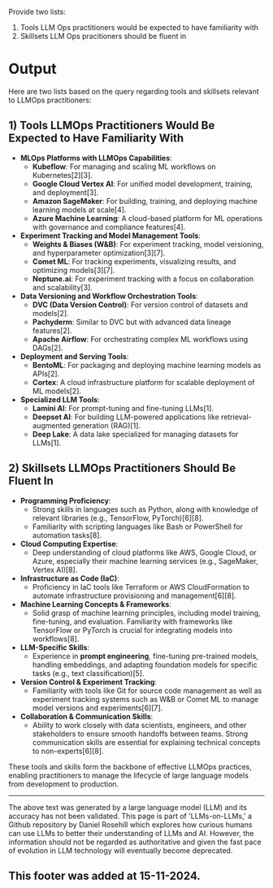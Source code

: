 Provide two lists:

1. Tools LLM Ops practitioners would be expected to have familiarity with
2. Skillsets LLM Ops pracitioners should be fluent in

# Output

Here are two lists based on the query regarding tools and skillsets relevant to LLMOps practitioners:

## 1) Tools LLMOps Practitioners Would Be Expected to Have Familiarity With

- **MLOps Platforms with LLMOps Capabilities**:
  - **Kubeflow**: For managing and scaling ML workflows on Kubernetes\[2]\[3].
  - **Google Cloud Vertex AI**: For unified model development, training, and deployment\[3].
  - **Amazon SageMaker**: For building, training, and deploying machine learning models at scale\[4].
  - **Azure Machine Learning**: A cloud-based platform for ML operations with governance and compliance features\[4].
- **Experiment Tracking and Model Management Tools**:
  - **Weights & Biases (W\&B)**: For experiment tracking, model versioning, and hyperparameter optimization\[3]\[7].
  - **Comet ML**: For tracking experiments, visualizing results, and optimizing models\[3]\[7].
  - **Neptune.ai**: For experiment tracking with a focus on collaboration and scalability\[3].
- **Data Versioning and Workflow Orchestration Tools**:
  - **DVC (Data Version Control)**: For version control of datasets and models\[2].
  - **Pachyderm**: Similar to DVC but with advanced data lineage features\[2].
  - **Apache Airflow**: For orchestrating complex ML workflows using DAGs\[2].
- **Deployment and Serving Tools**:
  - **BentoML**: For packaging and deploying machine learning models as APIs\[2].
  - **Cortex**: A cloud infrastructure platform for scalable deployment of ML models\[2].
- **Specialized LLM Tools**:
  - **Lamini AI**: For prompt-tuning and fine-tuning LLMs\[1].
  - **Deepset AI**: For building LLM-powered applications like retrieval-augmented generation (RAG)\[1].
  - **Deep Lake**: A data lake specialized for managing datasets for LLMs\[1].

## 2) Skillsets LLMOps Practitioners Should Be Fluent In

- **Programming Proficiency**:
  - Strong skills in languages such as Python, along with knowledge of relevant libraries (e.g., TensorFlow, PyTorch)\[6]\[8].
  - Familiarity with scripting languages like Bash or PowerShell for automation tasks\[8].
- **Cloud Computing Expertise**:
  - Deep understanding of cloud platforms like AWS, Google Cloud, or Azure, especially their machine learning services (e.g., SageMaker, Vertex AI)\[8].
- **Infrastructure as Code (IaC)**:
  - Proficiency in IaC tools like Terraform or AWS CloudFormation to automate infrastructure provisioning and management\[6]\[8].
- **Machine Learning Concepts & Frameworks**:
  - Solid grasp of machine learning principles, including model training, fine-tuning, and evaluation. Familiarity with frameworks like TensorFlow or PyTorch is crucial for integrating models into workflows\[8].
- **LLM-Specific Skills**:
  - Experience in **prompt engineering**, fine-tuning pre-trained models, handling embeddings, and adapting foundation models for specific tasks (e.g., text classification)\[5].
- **Version Control & Experiment Tracking**:
  - Familiarity with tools like Git for source code management as well as experiment tracking systems such as W\&B or Comet ML to manage model versions and experiments\[6]\[7].
- **Collaboration & Communication Skills**:
  - Ability to work closely with data scientists, engineers, and other stakeholders to ensure smooth handoffs between teams. Strong communication skills are essential for explaining technical concepts to non-experts\[6]\[8].

These tools and skills form the backbone of effective LLMOps practices, enabling practitioners to manage the lifecycle of large language models from development to production.

&#x20;

---

The above text was generated by a large language model (LLM) and its accuracy has not been validated. This page is part of 'LLMs-on-LLMs,' a Github repository by Daniel Rosehill which explores how curious humans can use LLMs to better their understanding of LLMs and AI. However, the information should not be regarded as authoritative and given the fast pace of evolution in LLM technology will eventually become deprecated. 

This footer was added at 15-11-2024.
---